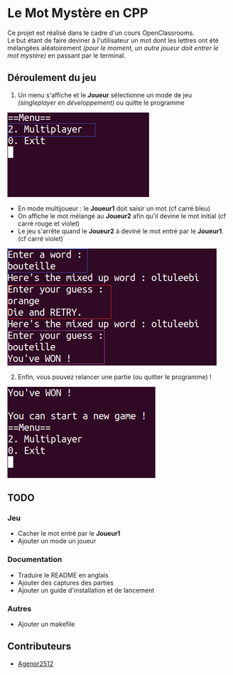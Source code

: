 # Le Mot Mystère en CPP
Ce projet est réalisé dans le cadre d'un cours OpenClassrooms.  
Le but étant de faire deviner à l'utilisateur un mot dont les lettres ont été mélangées aléatoirement _(pour le moment, un autre joueur doit entrer le mot mystère)_ en passant par le terminal.
## Déroulement du jeu
1. Un menu s'affiche et le __Joueur__ sélectionne un mode de jeu _(singleplayer en développement)_ ou quitte le programme  

  ![Le menu](./Ressources/Menu.png)  
- En mode multijoueur : le __Joueur1__ doit saisir un mot (cf carré bleu)
 - On affiche le mot mélangé au **Joueur2** afin qu'il devine le mot initial (cf carré rouge et violet)
 - Le jeu s'arrête quand le **Joueur2** à deviné le mot entré par le **Joueur1**. (cf carré violet)


![Le jeu](./Ressources/allTheGame.png)

 2. Enfin, vous pouvez relancer une partie (ou quitter le programme) !

 ![New game](./Ressources/newGame.png)



## TODO
### Jeu  
- Cacher le mot entré par le __Joueur1__
- Ajouter un mode un joueur

### Documentation
- Traduire le README en anglais
- Ajouter des captures des parties
- Ajouter un guide d'installation et de lancement

### Autres
- Ajouter un makefile

## Contributeurs
- [Agenor2512](https://github.com/Agenor2512/)
